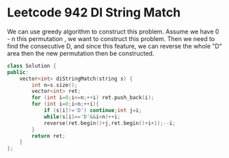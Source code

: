 # Leetcode 942 DI String Match


We can use greedy algorithm to construct this problem.
Assume we have 0 - n this permutation , we want to construct this problem.
Then we need to find the consecutive D, and since this feature, we can reverse the whole "D" area then the new permutation then be constructed.
```cpp
class Solution {
public:
    vector<int> diStringMatch(string s) {
        int n=s.size();
        vector<int> ret; 
        for (int i=0;i<=n;++i) ret.push_back(i);
        for (int i=0;i<n;++i){
            if (s[i]!='D') continue;int j=i;
            while(s[i]=='D'&&i<n)++i;
            reverse(ret.begin()+j,ret.begin()+i+1);--i;
        }
        return ret;
    }
};
```
